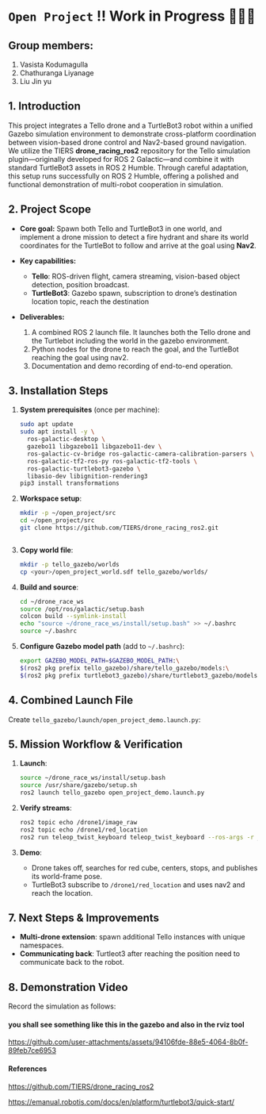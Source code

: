 



# `Open Project`  ‼️ Work in Progress 👨‍🔧👷

## Group members: 
1) Vasista Kodumagulla
2) Chathuranga Liyanage 
3) Liu Jin yu

## 1. Introduction

This project integrates a Tello drone and a TurtleBot3 robot within a unified Gazebo simulation environment to demonstrate cross-platform coordination between vision-based drone control and Nav2-based ground navigation. We utilize the TIERS **drone_racing_ros2** repository for the Tello simulation plugin—originally developed for ROS 2 Galactic—and combine it with standard TurtleBot3 assets in ROS 2 Humble. Through careful adaptation, this setup runs successfully on ROS 2 Humble, offering a polished and functional demonstration of multi-robot cooperation in simulation.

## 2. Project Scope

* **Core goal:** Spawn both Tello and TurtleBot3 in one world, and implement a drone mission to detect a fire hydrant and share its world coordinates for the TurtleBot to follow and arrive at the goal using **Nav2**.
* **Key capabilities:**

  * **Tello**: ROS-driven flight, camera streaming, vision-based object detection, position broadcast.
  * **TurtleBot3**: Gazebo spawn, subscription to drone’s destination location topic, reach the destination
* **Deliverables:**

  1. A combined ROS 2 launch file. It launches both the Tello drone and the Turtlebot including the world in the gazebo environment. 
  2. Python nodes for the drone to reach the goal, and the TurtleBot reaching the goal using nav2.
  3. Documentation and demo recording of end-to-end operation.

## 3. Installation Steps

1. **System prerequisites** (once per machine):

   ```bash
   sudo apt update
   sudo apt install -y \
     ros-galactic-desktop \
     gazebo11 libgazebo11 libgazebo11-dev \
     ros-galactic-cv-bridge ros-galactic-camera-calibration-parsers \
     ros-galactic-tf2-ros-py ros-galactic-tf2-tools \
     ros-galactic-turtlebot3-gazebo \
     libasio-dev libignition-rendering3
   pip3 install transformations
   ```
2. **Workspace setup**:

   ```bash
   mkdir -p ~/open_project/src
   cd ~/open_project/src
   git clone https://github.com/TIERS/drone_racing_ros2.git
   ```
   
     ```
3. **Copy world file**:

   ```bash
   mkdir -p tello_gazebo/worlds
   cp <your>/open_project_world.sdf tello_gazebo/worlds/
   ```
4. **Build and source**:

   ```bash
   cd ~/drone_race_ws
   source /opt/ros/galactic/setup.bash
   colcon build --symlink-install
   echo "source ~/drone_race_ws/install/setup.bash" >> ~/.bashrc
   source ~/.bashrc
   ```
5. **Configure Gazebo model path** (add to `~/.bashrc`):

   ```bash
   export GAZEBO_MODEL_PATH=$GAZEBO_MODEL_PATH:\
   $(ros2 pkg prefix tello_gazebo)/share/tello_gazebo/models:\
   $(ros2 pkg prefix turtlebot3_gazebo)/share/turtlebot3_gazebo/models
   ```

## 4. Combined Launch File

Create `tello_gazebo/launch/open_project_demo.launch.py`:


## 5. Mission Workflow & Verification

1. **Launch**:

   ```bash
   source ~/drone_race_ws/install/setup.bash
   source /usr/share/gazebo/setup.sh
   ros2 launch tello_gazebo open_project_demo.launch.py
   ```
2. **Verify streams**:

   ```bash
   ros2 topic echo /drone1/image_raw
   ros2 topic echo /drone1/red_location
   ros2 run teleop_twist_keyboard teleop_twist_keyboard --ros-args -r __ns:=/turtlebot
   ```
3. **Demo**:

   * Drone takes off, searches for red cube, centers, stops, and publishes its world-frame pose.
   * TurtleBot3 subscribe to `/drone1/red_location` and uses nav2 and reach the location. 

## 7. Next Steps & Improvements

* **Multi-drone extension**: spawn additional Tello instances with unique namespaces.
* **Communicating back**: Turtleot3 after reaching the position need to communicate back to the robot. 

## 8. Demonstration Video

Record the simulation as follows:



#### you shall see something like this in the gazebo and also in the rviz tool


https://github.com/user-attachments/assets/94106fde-88e5-4064-8b0f-89feb7ce6953


    

#### References
https://github.com/TIERS/drone_racing_ros2

https://emanual.robotis.com/docs/en/platform/turtlebot3/quick-start/







